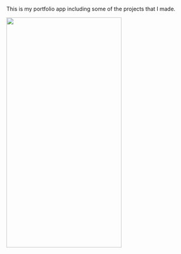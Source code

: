 This is my portfolio app including some of the projects that I made.

<img src="https://github.com/gaurav-afk/PortfolioApp/assets/65609530/9c163b63-b8c4-497f-8bc5-8166c4bcb08b" width="300" height="600">
